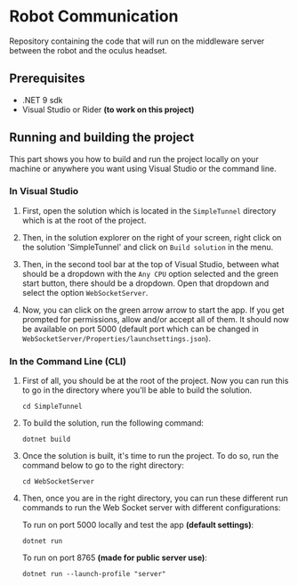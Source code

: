 # Robot Communication
Repository containing the code that will run on the middleware server between the robot and the oculus headset.

## Prerequisites
- .NET 9 sdk
- Visual Studio or Rider **(to work on this project)**

## Running and building the project
This part shows you how to build and run the project locally on your machine or anywhere you want using Visual Studio or the command line.

### In Visual Studio
1. First, open the solution which is located in the `SimpleTunnel` directory which is at the root of the project.

2. Then, in the solution explorer on the right of your screen, right click on the solution 'SimpleTunnel' and click on `Build solution` in the menu.

3. Then, in the second tool bar at the top of Visual Studio, between what should be a dropdown with the `Any CPU` option selected and the green start button, there should be a dropdown. Open that dropdown and select the option `WebSocketServer`.

4. Now, you can click on the green arrow arrow to start the app. If you get prompted for permissions, allow and/or accept all of them. It should now be available on port 5000 (default port which can be changed in `WebSocketServer/Properties/launchsettings.json`).

### In the Command Line (CLI)
1. First of all, you should be at the root of the project. Now you can run this to go in the directory where you'll be able to build the solution.
    ```shell
    cd SimpleTunnel
    ```

2. To build the solution, run the following command:
    ```shell
    dotnet build
    ```

3. Once the solution is built, it's time to run the project. To do so, run the command below to go to the right directory:
    ```shell
    cd WebSocketServer
    ```

4. Then, once you are in the right directory, you can run these different run commands to run the Web Socket server with different configurations:

    To run on port 5000 locally and test the app **(default settings)**:
    ```shell
    dotnet run
    ```

    To run on port 8765 **(made for public server use)**:
    ```shell
    dotnet run --launch-profile "server"
    ```